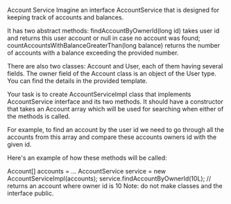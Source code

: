 Account Service
Imagine an interface AccountService that is designed for keeping track of accounts and balances.

It has two abstract methods:
findAccountByOwnerId(long id) takes user id and returns this user account or null in case no account was found;
countAccountsWithBalanceGreaterThan(long balance) returns the number of accounts with a balance exceeding the provided number.

There are also two classes: Account and User, each of them having several fields. The owner field of the Account class is an object of the User type. You can find the details in the provided template.

Your task is to create AccountServiceImpl class that implements AccountService interface and its two methods.
It should have a constructor that takes an Account array which will be used for searching when either of the methods is called.

For example, to find an account by the user id we need to go through all the accounts from this array and compare these accounts owners id with the given id.

Here's an example of how these methods will be called:

Account[] accounts = ...
AccountService service = new AccountServiceImpl(accounts);
service.findAccountByOwnerId(10L); // returns an account where owner id is 10
Note: do not make classes and the interface public.


